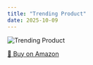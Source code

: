 ```yaml
---
title: "Trending Product"
date: 2025-10-09
---
```


<img src="" alt="Trending Product" style="max-width:100%;"/>

[🛒 Buy on Amazon](?tag=dineshtechblo-21)